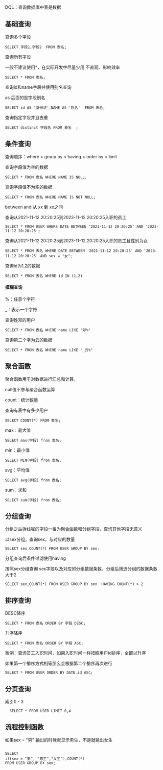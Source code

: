 DQL：查询数据库中表是数据

## 基础查询

查询多个字段

```mysql
SELECT 字段1,字段2  FROM 表名;
```

查询所有字段

一般不建议使用*，在实际开发中尽量少用  不直观、影响效率

```mysql
SELECT * FROM 表名;
```

查询id和name字段并使用别名查询

as 后面的是字段别名

```mysql
SELECT id AS '身份证',NAME AS '姓名'  FROM 表名;
```

查询指定字段并且去重

```mysql
SELECT distinct 字段名 FROM 表名  ;
```

## 条件查询

查询顺序：where < group by < having < order by < limit

查询字段值为空的数据

```mysql
SELECT * FROM 表名 WHERE NAME IS NULL;
```

查询字段值不为空的数据

```mysql
SELECT * FROM 表名 WHERE NAME IS NOT NULL;
```

between and 从 xx 到 xx之间

查询从2021-11-12 20:20:25到2023-11-12 20:20:25入职的员工

```mysql
SELECT * FROM USER WHERE DATE BETWEEN '2021-11-12 20:20:25' AND '2023-11-12 20:20:25';
```

查询从2021-11-12 20:20:25到2023-11-12 20:20:25入职的员工且性别为女

```mysql
SELECT * FROM 表名 WHERE DATE BETWEEN '2021-11-12 20:20:25' AND '2023-11-12 20:20:25' AND sex = "女";
```

查询id为1,2的数据

```mysql
SELECT * FROM 表名 WHERE id IN (1,2)
```

#### 模糊查询

%：任意个字符

_：表示一个字符

查询姓邓的用户

```mysql
SELECT * FROM 表名 WHERE name LIKE "邓%"
```

查询第二个字为云的数据

```mysql
SELECT * FROM 表名 WHERE name LIKE "_云%"
```

## 聚合函数

聚合函数用于对数据进行汇总和计算。

null值不参与聚合函数运算

count：统计数量

查询有表中有多少用户

```mysql
SELECT COUNT(*) FROM 表名;
```

max：最大值 

```mysql
SELECT max(字段) from 表名;
```

min：最小值

```mysql
SELECT MIN(字段) from 表名;
```

avg：平均值

```mysql
SELECT avg(字段) from 表名;
```

sum：求和 

```mysql
SELECT sum(字段) from 表名;
```

## 分组查询

分组之后拆线呢的字段一番为聚合函数和分组字段，查询其他字段无意义

以sex分组，查询sex，与对应的数量

```mysql
SELECT sex,COUNT(*) FROM USER GROUP BY sex;
```

分组查询后条件过滤使用having

按照sex分组查询 sex字段以及对应的分组数据条数，分组后筛选分组的数据条数大于2

```mysql
SELECT sex,COUNT(*) FROM USER GROUP BY sex  HAVING COUNT(*) > 2
```

## 排序查询  

DESC降序

```mysql
SELECT * FROM 表名 ORDER BY 字段 DESC;
```

升序降序

``` mysql
SELECT * FROM 表名 ORDER BY 字段 ASC;
```

案例：查询员工入职时间，如果入职时间一样按照用户id排序，全部以升序

如果第一个排序方式相等那么会根据第二个排序再次进行

```
SELECT * FROM USER ORDER BY DATE,id ASC;
```

## 分页查询

索引0 - 3

```mysql
  SELECT * FROM USER LIMIT 0,4
```

## 流程控制函数

如果sex = "男" 输出的时候就显示男生，不是就输出女生

```

SELECT 
if(sex = "男", "男生","女生"),COUNT(*)
FROM USER GROUP BY sex;
```
